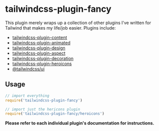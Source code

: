 # tailwindcss-plugin-fancy

This plugin merely wraps up a collection of other plugins I've written for
Tailwind that makes my life/job easier. Plugins include:

- [tailwindcss-plugin-content](https://github.com/brandonpittman/tailwindcss-plugin-fancy/content)
- [tailwindcss-plugin-animated](https://github.com/brandonpittman/tailwindcss-plugin-fancy/animated)
- [tailwindcss-plugin-design](https://github.com/brandonpittman/tailwindcss-plugin-fancy/design)
- [tailwindcss-plugin-aspect](https://github.com/brandonpittman/tailwindcss-plugin-fancy/aspect)
- [tailwindcss-plugin-decoration](https://github.com/brandonpittman/tailwindcss-plugin-fancy/decoration)
- [tailwindcss-plugin-heroicons](https://github.com/brandonpittman/tailwindcss-plugin-fancy/heroicons)
- [@tailwindcss/ui](https://tailwindui.com)

## Usage

```javascript
// import everything
require('tailwindcss-plugin-fancy')

// import just the hericons plugin
require('tailwindcss-plugin-fancy/heroicons')
```

**Please refer to each individual plugin's documentation for instructions.**
